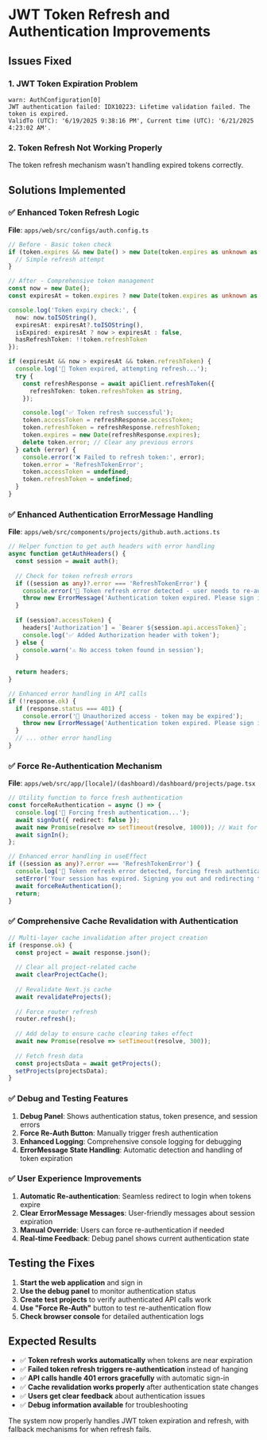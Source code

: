 # JWT Token Refresh and Authentication Improvements

## Issues Fixed

### 1. **JWT Token Expiration Problem**

```
warn: AuthConfiguration[0]
JWT authentication failed: IDX10223: Lifetime validation failed. The token is expired. 
ValidTo (UTC): '6/19/2025 9:38:16 PM', Current time (UTC): '6/21/2025 4:23:02 AM'.
```

### 2. **Token Refresh Not Working Properly**

The token refresh mechanism wasn't handling expired tokens correctly.

## Solutions Implemented

### ✅ **Enhanced Token Refresh Logic**

**File**: `apps/web/src/configs/auth.config.ts`

```typescript
// Before - Basic token check
if (token.expires && new Date() > new Date(token.expires as unknown as string)) {
  // Simple refresh attempt
}

// After - Comprehensive token management
const now = new Date();
const expiresAt = token.expires ? new Date(token.expires as unknown as string) : null;

console.log('Token expiry check:', {
  now: now.toISOString(),
  expiresAt: expiresAt?.toISOString(),
  isExpired: expiresAt ? now > expiresAt : false,
  hasRefreshToken: !!token.refreshToken
});

if (expiresAt && now > expiresAt && token.refreshToken) {
  console.log('🔄 Token expired, attempting refresh...');
  try {
    const refreshResponse = await apiClient.refreshToken({
      refreshToken: token.refreshToken as string,
    });

    console.log('✅ Token refresh successful');
    token.accessToken = refreshResponse.accessToken;
    token.refreshToken = refreshResponse.refreshToken;
    token.expires = new Date(refreshResponse.expires);
    delete token.error; // Clear any previous errors
  } catch (error) {
    console.error('❌ Failed to refresh token:', error);
    token.error = 'RefreshTokenError';
    token.accessToken = undefined;
    token.refreshToken = undefined;
  }
}
```

### ✅ **Enhanced Authentication ErrorMessage Handling**

**File**: `apps/web/src/components/projects/github.auth.actions.ts`

```typescript
// Helper function to get auth headers with error handling
async function getAuthHeaders() {
  const session = await auth();
  
  // Check for token refresh errors
  if ((session as any)?.error === 'RefreshTokenError') {
    console.error('🚨 Token refresh error detected - user needs to re-authenticate');
    throw new ErrorMessage('Authentication token expired. Please sign in again.');
  }
  
  if (session?.accessToken) {
    headers['Authorization'] = `Bearer ${session.api.accessToken}`;
    console.log('✅ Added Authorization header with token');
  } else {
    console.warn('⚠️ No access token found in session');
  }
  
  return headers;
}

// Enhanced error handling in API calls
if (!response.ok) {
  if (response.status === 401) {
    console.error('🚨 Unauthorized access - token may be expired');
    throw new ErrorMessage('Authentication token expired. Please sign in again.');
  }
  // ... other error handling
}
```

### ✅ **Force Re-Authentication Mechanism**

**File**: `apps/web/src/app/[locale]/(dashboard)/dashboard/projects/page.tsx`

```typescript
// Utility function to force fresh authentication
const forceReAuthentication = async () => {
  console.log('🔄 Forcing fresh authentication...');
  await signOut({ redirect: false });
  await new Promise(resolve => setTimeout(resolve, 1000)); // Wait for signOut
  await signIn();
};

// Enhanced error handling in useEffect
if ((session as any)?.error === 'RefreshTokenError') {
  console.log('🔄 Token refresh error detected, forcing fresh authentication...');
  setError('Your session has expired. Signing you out and redirecting to login...');
  await forceReAuthentication();
  return;
}
```

### ✅ **Comprehensive Cache Revalidation with Authentication**

```typescript
// Multi-layer cache invalidation after project creation
if (response.ok) {
  const project = await response.json();
  
  // Clear all project-related cache
  await clearProjectCache();
  
  // Revalidate Next.js cache
  await revalidateProjects();
  
  // Force router refresh
  router.refresh();
  
  // Add delay to ensure cache clearing takes effect
  await new Promise(resolve => setTimeout(resolve, 300));
  
  // Fetch fresh data
  const projectsData = await getProjects();
  setProjects(projectsData);
}
```

### ✅ **Debug and Testing Features**

1. **Debug Panel**: Shows authentication status, token presence, and session errors
2. **Force Re-Auth Button**: Manually trigger fresh authentication
3. **Enhanced Logging**: Comprehensive console logging for debugging
4. **ErrorMessage State Handling**: Automatic detection and handling of token expiration

### ✅ **User Experience Improvements**

1. **Automatic Re-authentication**: Seamless redirect to login when tokens expire
2. **Clear ErrorMessage Messages**: User-friendly messages about session expiration
3. **Manual Override**: Users can force re-authentication if needed
4. **Real-time Feedback**: Debug panel shows current authentication state

## Testing the Fixes

1. **Start the web application** and sign in
2. **Use the debug panel** to monitor authentication status
3. **Create test projects** to verify authenticated API calls work
4. **Use "Force Re-Auth"** button to test re-authentication flow
5. **Check browser console** for detailed authentication logs

## Expected Results

- ✅ **Token refresh works automatically** when tokens are near expiration
- ✅ **Failed token refresh triggers re-authentication** instead of hanging
- ✅ **API calls handle 401 errors gracefully** with automatic sign-in
- ✅ **Cache revalidation works properly** after authentication state changes
- ✅ **Users get clear feedback** about authentication issues
- ✅ **Debug information available** for troubleshooting

The system now properly handles JWT token expiration and refresh, with fallback mechanisms for when refresh fails.
